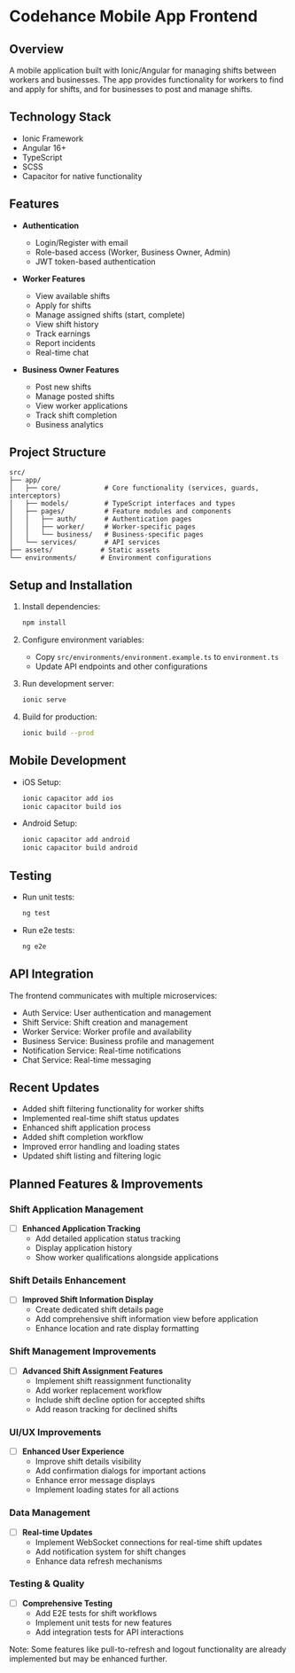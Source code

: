 # Codehance Mobile App Frontend

## Overview
A mobile application built with Ionic/Angular for managing shifts between workers and businesses. The app provides functionality for workers to find and apply for shifts, and for businesses to post and manage shifts.

## Technology Stack
- Ionic Framework
- Angular 16+
- TypeScript
- SCSS
- Capacitor for native functionality

## Features
- **Authentication**
  - Login/Register with email
  - Role-based access (Worker, Business Owner, Admin)
  - JWT token-based authentication

- **Worker Features**
  - View available shifts
  - Apply for shifts
  - Manage assigned shifts (start, complete)
  - View shift history
  - Track earnings
  - Report incidents
  - Real-time chat

- **Business Owner Features**
  - Post new shifts
  - Manage posted shifts
  - View worker applications
  - Track shift completion
  - Business analytics

## Project Structure
```
src/
├── app/
│   ├── core/           # Core functionality (services, guards, interceptors)
│   ├── models/         # TypeScript interfaces and types
│   ├── pages/          # Feature modules and components
│   │   ├── auth/       # Authentication pages
│   │   ├── worker/     # Worker-specific pages
│   │   └── business/   # Business-specific pages
│   └── services/       # API services
├── assets/            # Static assets
└── environments/      # Environment configurations
```

## Setup and Installation
1. Install dependencies:
   ```bash
   npm install
   ```

2. Configure environment variables:
   - Copy `src/environments/environment.example.ts` to `environment.ts`
   - Update API endpoints and other configurations

3. Run development server:
   ```bash
   ionic serve
   ```

4. Build for production:
   ```bash
   ionic build --prod
   ```

## Mobile Development
- iOS Setup:
  ```bash
  ionic capacitor add ios
  ionic capacitor build ios
  ```

- Android Setup:
  ```bash
  ionic capacitor add android
  ionic capacitor build android
  ```

## Testing
- Run unit tests:
  ```bash
  ng test
  ```

- Run e2e tests:
  ```bash
  ng e2e
  ```

## API Integration
The frontend communicates with multiple microservices:
- Auth Service: User authentication and management
- Shift Service: Shift creation and management
- Worker Service: Worker profile and availability
- Business Service: Business profile and management
- Notification Service: Real-time notifications
- Chat Service: Real-time messaging

## Recent Updates
- Added shift filtering functionality for worker shifts
- Implemented real-time shift status updates
- Enhanced shift application process
- Added shift completion workflow
- Improved error handling and loading states
- Updated shift listing and filtering logic

## Planned Features & Improvements

### Shift Application Management
- [ ] **Enhanced Application Tracking**
  - Add detailed application status tracking
  - Display application history
  - Show worker qualifications alongside applications

### Shift Details Enhancement
- [ ] **Improved Shift Information Display**
  - Create dedicated shift details page
  - Add comprehensive shift information view before application
  - Enhance location and rate display formatting

### Shift Management Improvements
- [ ] **Advanced Shift Assignment Features**
  - Implement shift reassignment functionality
  - Add worker replacement workflow
  - Include shift decline option for accepted shifts
  - Add reason tracking for declined shifts

### UI/UX Improvements
- [ ] **Enhanced User Experience**
  - Improve shift details visibility
  - Add confirmation dialogs for important actions
  - Enhance error message displays
  - Implement loading states for all actions

### Data Management
- [ ] **Real-time Updates**
  - Implement WebSocket connections for real-time shift updates
  - Add notification system for shift changes
  - Enhance data refresh mechanisms

### Testing & Quality
- [ ] **Comprehensive Testing**
  - Add E2E tests for shift workflows
  - Implement unit tests for new features
  - Add integration tests for API interactions

Note: Some features like pull-to-refresh and logout functionality are already implemented but may be enhanced further. 